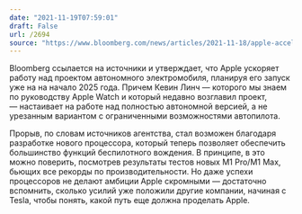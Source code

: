 ```yaml
---
date: "2021-11-19T07:59:01"
draft: False
url: /2694
source: "https://www.bloomberg.com/news/articles/2021-11-18/apple-accelerates-work-on-car-aims-for-fully-autonomous-vehicle"
---
```


Bloomberg ссылается на источники и утверждает, что Apple ускоряет работу над проектом автономного электромобиля, планируя его запуск уже на на начало 2025 года. Причем Кевин Линч — которого мы знаем по руководству Apple Watch и который недавно возглавил проект, — настаивает на работе над полностью автономной версией, а не урезанным вариантом с ограниченными возможностями автопилота.

Прорыв, по словам источников агентства, стал возможен благодаря разработке нового процессора, который теперь позволяет обеспечить большинство функций беспилотного вождения. В принципе, в это можно поверить, посмотрев результаты тестов новых M1 Pro/M1 Max, бьющих все рекорды по производительности. Но даже успехи процессоров не делают амбиции Apple скромными — достаточно вспомнить, сколько усилий уже положили другие компании, начиная с Tesla, чтобы понять, какой путь еще должна проделать Apple.
